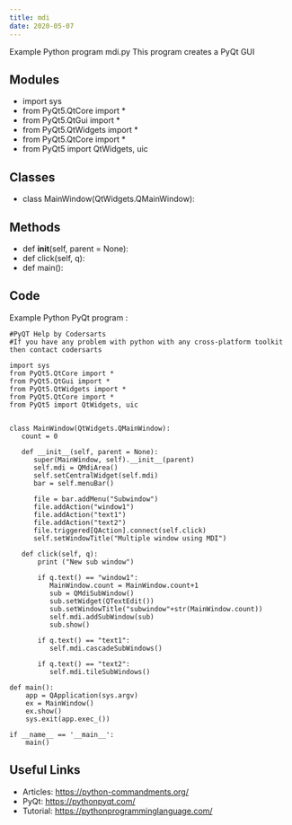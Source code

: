 ```yaml
---
title: mdi
date: 2020-05-07
---
```

Example Python program mdi.py
This program creates a PyQt GUI

## Modules

* import sys
* from PyQt5.QtCore import *
* from PyQt5.QtGui import *
* from PyQt5.QtWidgets import *
* from PyQt5.QtCore import *
* from PyQt5 import QtWidgets, uic

## Classes

* class MainWindow(QtWidgets.QMainWindow):

## Methods

*    def __init__(self, parent = None):
*    def click(self, q):
* def main():

## Code

Example Python PyQt program :

    #PyQT Help by Codersarts
    #If you have any problem with python with any cross-platform toolkit then contact codersarts 
    
    import sys
    from PyQt5.QtCore import *
    from PyQt5.QtGui import *
    from PyQt5.QtWidgets import *
    from PyQt5.QtCore import *
    from PyQt5 import QtWidgets, uic
    
    
    class MainWindow(QtWidgets.QMainWindow):
       count = 0
    	
       def __init__(self, parent = None):
          super(MainWindow, self).__init__(parent)
          self.mdi = QMdiArea()
          self.setCentralWidget(self.mdi)
          bar = self.menuBar()
    		
          file = bar.addMenu("Subwindow")
          file.addAction("window1")
          file.addAction("text1")
          file.addAction("text2")
          file.triggered[QAction].connect(self.click)
          self.setWindowTitle("Multiple window using MDI")
    		
       def click(self, q):
           print ("New sub window")
    
           if q.text() == "window1":
              MainWindow.count = MainWindow.count+1
              sub = QMdiSubWindow()
              sub.setWidget(QTextEdit())
              sub.setWindowTitle("subwindow"+str(MainWindow.count))
              self.mdi.addSubWindow(sub)
              sub.show()
                        
           if q.text() == "text1":
              self.mdi.cascadeSubWindows()
                        
           if q.text() == "text2":
              self.mdi.tileSubWindows()
    		
    def main():
        app = QApplication(sys.argv)
        ex = MainWindow()
        ex.show()
        sys.exit(app.exec_())
    	
    if __name__ == '__main__':
        main()
    

## Useful Links

- Articles: https://python-commandments.org/
- PyQt: https://pythonpyqt.com/
- Tutorial: https://pythonprogramminglanguage.com/
